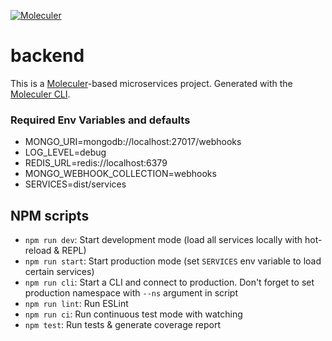 [![Moleculer](https://badgen.net/badge/Powered%20by/Moleculer/0e83cd)](https://moleculer.services)

# backend

This is a [Moleculer](https://moleculer.services/)-based microservices project. Generated with the [Moleculer CLI](https://moleculer.services/docs/0.14/moleculer-cli.html).

### Required Env Variables and defaults

-   MONGO_URI=mongodb://localhost:27017/webhooks
-   LOG_LEVEL=debug
-   REDIS_URL=redis://localhost:6379
-   MONGO_WEBHOOK_COLLECTION=webhooks
-   SERVICES=dist/services

## NPM scripts

-   `npm run dev`: Start development mode (load all services locally with hot-reload & REPL)
-   `npm run start`: Start production mode (set `SERVICES` env variable to load certain services)
-   `npm run cli`: Start a CLI and connect to production. Don't forget to set production namespace with `--ns` argument in script
-   `npm run lint`: Run ESLint
-   `npm run ci`: Run continuous test mode with watching
-   `npm test`: Run tests & generate coverage report
